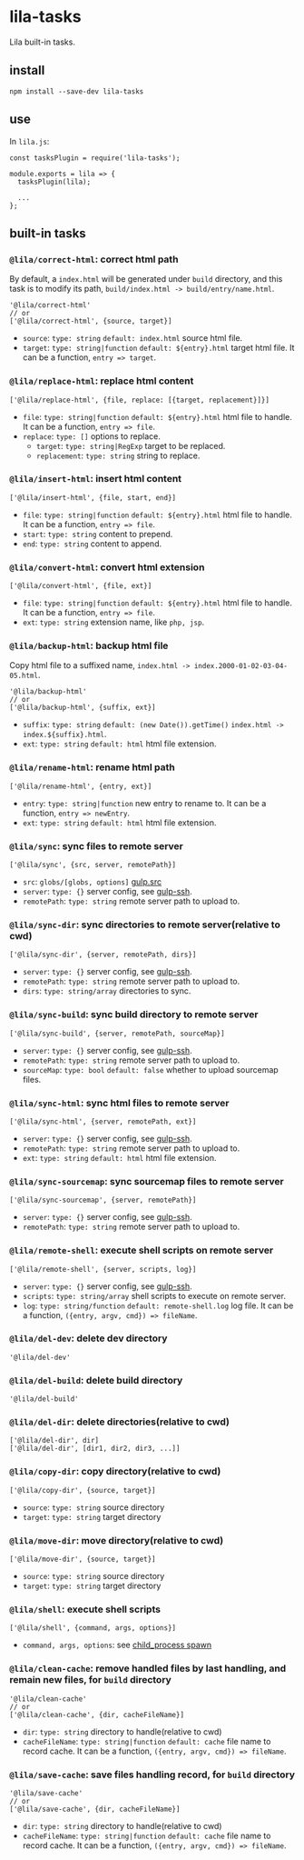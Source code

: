 # lila-tasks

Lila built-in tasks.

## install

```
npm install --save-dev lila-tasks
```

## use

In `lila.js`:

```
const tasksPlugin = require('lila-tasks');

module.exports = lila => {
  tasksPlugin(lila);

  ...
};
```

## built-in tasks

### `@lila/correct-html`: correct html path

By default, a `index.html` will be generated under `build` directory, and this task is to modify its path, `build/index.html -> build/entry/name.html`.

```
'@lila/correct-html'
// or
['@lila/correct-html', {source, target}]
```

- `source`: `type: string` `default: index.html` source html file.
- `target`: `type: string|function` `default: ${entry}.html` target html file. It can be a function, `entry => target`.

### `@lila/replace-html`: replace html content

```
['@lila/replace-html', {file, replace: [{target, replacement}]}]
```

- `file`: `type: string|function` `default: ${entry}.html` html file to handle. It can be a function, `entry => file`.
- `replace`: `type: []` options to replace.
  - `target`: `type: string|RegExp` target to be replaced.
  - `replacement`: `type: string` string to replace.

### `@lila/insert-html`: insert html content

```
['@lila/insert-html', {file, start, end}]
```

- `file`: `type: string|function` `default: ${entry}.html` html file to handle. It can be a function, `entry => file`.
- `start`: `type: string` content to prepend.
- `end`: `type: string` content to append.

### `@lila/convert-html`: convert html extension

```
['@lila/convert-html', {file, ext}]
```

- `file`: `type: string|function` `default: ${entry}.html` html file to handle. It can be a function, `entry => file`.
- `ext`: `type: string` extension name, like `php, jsp`.

### `@lila/backup-html`: backup html file

Copy html file to a suffixed name, `index.html -> index.2000-01-02-03-04-05.html`.

```
'@lila/backup-html'
// or
['@lila/backup-html', {suffix, ext}]
```

- `suffix`: `type: string` `default: (new Date()).getTime()` `index.html -> index.${suffix}.html`.
- `ext`: `type: string` `default: html` html file extension.

### `@lila/rename-html`: rename html path

```
['@lila/rename-html', {entry, ext}]
```

- `entry`: `type: string|function` new entry to rename to. It can be a function, `entry => newEntry`.
- `ext`: `type: string` `default: html` html file extension.

### `@lila/sync`: sync files to remote server

```
['@lila/sync', {src, server, remotePath}]
```

- `src`: `globs/[globs, options]` [gulp.src](https://github.com/gulpjs/gulp/blob/v4.0.0/docs/API.md#gulpsrcglobs-options)
- `server`: `type: {}` server config, see [gulp-ssh](https://github.com/teambition/gulp-ssh).
- `remotePath`: `type: string` remote server path to upload to.

### `@lila/sync-dir`: sync directories to remote server(relative to cwd)

```
['@lila/sync-dir', {server, remotePath, dirs}]
```

- `server`: `type: {}` server config, see [gulp-ssh](https://github.com/teambition/gulp-ssh).
- `remotePath`: `type: string` remote server path to upload to.
- `dirs`: `type: string/array` directories to sync.

### `@lila/sync-build`: sync build directory to remote server

```
['@lila/sync-build', {server, remotePath, sourceMap}]
```

- `server`: `type: {}` server config, see [gulp-ssh](https://github.com/teambition/gulp-ssh).
- `remotePath`: `type: string` remote server path to upload to.
- `sourceMap`: `type: bool` `default: false` whether to upload sourcemap files.

### `@lila/sync-html`: sync html files to remote server

```
['@lila/sync-html', {server, remotePath, ext}]
```

- `server`: `type: {}` server config, see [gulp-ssh](https://github.com/teambition/gulp-ssh).
- `remotePath`: `type: string` remote server path to upload to.
- `ext`: `type: string` `default: html` html file extension.

### `@lila/sync-sourcemap`: sync sourcemap files to remote server

```
['@lila/sync-sourcemap', {server, remotePath}]
```

- `server`: `type: {}` server config, see [gulp-ssh](https://github.com/teambition/gulp-ssh).
- `remotePath`: `type: string` remote server path to upload to.

### `@lila/remote-shell`: execute shell scripts on remote server

```
['@lila/remote-shell', {server, scripts, log}]
```

- `server`: `type: {}` server config, see [gulp-ssh](https://github.com/teambition/gulp-ssh).
- `scripts`: `type: string/array` shell scripts to execute on remote server.
- `log`: `type: string/function` `default: remote-shell.log` log file. It can be a function, `({entry, argv, cmd}) => fileName`.

### `@lila/del-dev`: delete dev directory

```
'@lila/del-dev'
```

### `@lila/del-build`: delete build directory

```
'@lila/del-build'
```

### `@lila/del-dir`: delete directories(relative to cwd)

```
['@lila/del-dir', dir]
['@lila/del-dir', [dir1, dir2, dir3, ...]]
```

### `@lila/copy-dir`: copy directory(relative to cwd)

```
['@lila/copy-dir', {source, target}]
```

- `source`: `type: string` source directory
- `target`: `type: string` target directory

### `@lila/move-dir`: move directory(relative to cwd)

```
['@lila/move-dir', {source, target}]
```

- `source`: `type: string` source directory
- `target`: `type: string` target directory

### `@lila/shell`: execute shell scripts

```
['@lila/shell', {command, args, options}]
```

- `command, args, options`: see [child_process spawn](https://nodejs.org/dist/latest-v10.x/docs/api/child_process.html#child_process_child_process_spawn_command_args_options)

### `@lila/clean-cache`: remove handled files by last handling, and remain new files, for `build` directory

```
'@lila/clean-cache'
// or
['@lila/clean-cache', {dir, cacheFileName}]
```

- `dir`: `type: string` directory to handle(relative to cwd)
- `cacheFileName`: `type: string|function` `default: cache` file name to record cache. It can be a function, `({entry, argv, cmd}) => fileName`.

### `@lila/save-cache`: save files handling record, for `build` directory

```
'@lila/save-cache'
// or
['@lila/save-cache', {dir, cacheFileName}]
```

- `dir`: `type: string` directory to handle(relative to cwd)
- `cacheFileName`: `type: string|function` `default: cache` file name to record cache. It can be a function, `({entry, argv, cmd}) => fileName`.
